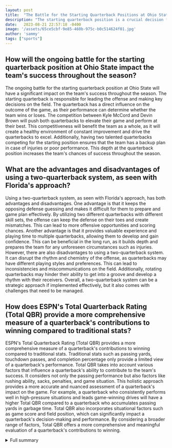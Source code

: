 ```yaml
---
layout: post
title:  "The Battle for the Starting Quarterback Positions at Ohio State and Florida"
description: "The starting quarterback position is a crucial decision for Ohio State and Florida, as it will impact the teams' success throughout the season. This article provides an overview of the ongoing battles for the quarterback positions and the use of a two-quarterback system at both schools. It also includes specific details about the performances of Kyle McCord, Devin Brown, Anthony Richardson, and Emory Jones. Additionally, quotes and opinions from coaches and experts are included to discuss the potential impact of the quarterback decisions on the teams' success. The article is strengthened with a stronger introduction and conclusion to engage readers."
date:   2023-08-21 22:57:18 -0400
image: '/assets/65ce5cbf-9e85-460b-975c-b0c514624f01.jpg'
author: 'sammy'
tags: ["sports"]
---
```


## How will the ongoing battle for the starting quarterback position at Ohio State impact the team's success throughout the season?
The ongoing battle for the starting quarterback position at Ohio State will have a significant impact on the team's success throughout the season. The starting quarterback is responsible for leading the offense and making key decisions on the field. The quarterback has a direct influence on the outcome of the game, as their performance can determine whether the team wins or loses. The competition between Kyle McCord and Devin Brown will push both quarterbacks to elevate their game and perform at their best. This competitiveness will benefit the team as a whole, as it will create a healthy environment of constant improvement and drive the quarterbacks to excel. Additionally, having two talented quarterbacks competing for the starting position ensures that the team has a backup plan in case of injuries or poor performance. This depth at the quarterback position increases the team's chances of success throughout the season.

## What are the advantages and disadvantages of using a two-quarterback system, as seen with Florida's approach?
Using a two-quarterback system, as seen with Florida's approach, has both advantages and disadvantages. One advantage is that it keeps the opposing defense guessing and makes it difficult for them to prepare and game plan effectively. By utilizing two different quarterbacks with different skill sets, the offense can keep the defense on their toes and create mismatches. This can lead to more offensive opportunities and scoring chances. Another advantage is that it provides valuable experience and playing time to multiple quarterbacks, allowing them to develop and gain confidence. This can be beneficial in the long run, as it builds depth and prepares the team for any unforeseen circumstances such as injuries. However, there are also disadvantages to using a two-quarterback system. It can disrupt the rhythm and chemistry of the offense, as quarterbacks may have different playing styles and preferences. This can lead to inconsistencies and miscommunications on the field. Additionally, rotating quarterbacks may hinder their ability to get into a groove and develop a rhythm with their receivers. Overall, a two-quarterback system can be a strategic approach if implemented effectively, but it also comes with challenges that need to be managed.

## How does ESPN's Total Quarterback Rating (Total QBR) provide a more comprehensive measure of a quarterback's contributions to winning compared to traditional stats?
ESPN's Total Quarterback Rating (Total QBR) provides a more comprehensive measure of a quarterback's contributions to winning compared to traditional stats. Traditional stats such as passing yards, touchdown passes, and completion percentage only provide a limited view of a quarterback's performance. Total QBR takes into account various factors that influence a quarterback's ability to contribute to the team's success. It considers not only the passing performance but also factors like rushing ability, sacks, penalties, and game situation. This holistic approach provides a more accurate and nuanced assessment of a quarterback's impact on the game. For example, a quarterback who consistently performs well in high-pressure situations and leads game-winning drives will have a higher Total QBR compared to a quarterback who accumulates passing yards in garbage time. Total QBR also incorporates situational factors such as game score and field position, which can significantly impact a quarterback's decision-making and performance. By considering a broader range of factors, Total QBR offers a more comprehensive and meaningful evaluation of a quarterback's contributions to winning.


<details>
        <summary>Full summary</summary>
<p>The starting quarterback position is a crucial decision for Ohio State and Florida, as it will impact the teams' success throughout the season. Ohio State hasn't named a starting quarterback for their first game against Indiana on Sept. 2, creating an ongoing battle for the position between Kyle McCord and Devin Brown. The coaching staff is split on the decision but doesn't see it as a problem. There is a possibility that both quarterbacks could play in the season opener.</p>
<p>The coaching staff is pleased with the progress of both quarterbacks. McCord, ranked No. 31 overall in the 2021 class, and Brown, ranked No. 81 overall in the 2022 class, have performed well in practice and have not separated themselves from each other. McCord's year of experience might factor into the decision of who starts. However, the coaching staff believes that the season will eventually sort out the starting quarterback position.</p>
<p>Ohio State faces a tough schedule after the season opener, including road games at Notre Dame, Wisconsin, and Michigan, as well as a home game against Penn State.</p>
<p>Florida coach Dan Mullen also plans to play two quarterbacks this season: Anthony Richardson and Emory Jones. Jones, previously used in a backup role, is now the starter. Richardson had a standout performance in the win over FAU. Mullen compares the two-quarterback system to his previous experiences at Florida and Mississippi State, where he rotated quarterbacks during games. Like Spurrier's approach, Jones and Richardson will be used in similar ways within the offensive system. The rotation of Jones and Richardson may change from week to week.</p>
<p>'In the NFL, traditional stats often act like funhouse mirrors, making a quarterback's performance look like something it isn't,' states the article. It goes on to explain how ESPN's Total Quarterback Rating (Total QBR) provides a more comprehensive measure of a quarterback's contributions to winning. The article provides examples of how traditional stats can be misleading and highlights the importance of Total QBR in evaluating quarterback performance.</p>
<p>The ongoing battle for the starting quarterback position at Ohio State and the use of a two-quarterback system at Florida are just some of the intriguing storylines in college and NFL football this season. Fans will be eagerly watching as the season unfolds and these quarterback decisions shape the fate of their teams.</p>
</details>